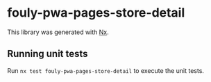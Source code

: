 # fouly-pwa-pages-store-detail

This library was generated with [Nx](https://nx.dev).

## Running unit tests

Run `nx test fouly-pwa-pages-store-detail` to execute the unit tests.
